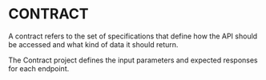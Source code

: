 # CONTRACT

A contract refers to the set of specifications that define how the API should be accessed and what kind of data it should return.

The Contract project defines the input parameters and expected responses for each endpoint.